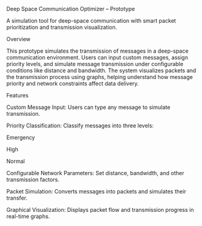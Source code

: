 Deep Space Communication Optimizer – Prototype

A simulation tool for deep-space communication with smart packet prioritization and transmission visualization.

Overview

This prototype simulates the transmission of messages in a deep-space communication environment. Users can input custom messages, assign priority levels, and simulate message transmission under configurable conditions like distance and bandwidth. The system visualizes packets and the transmission process using graphs, helping understand how message priority and network constraints affect data delivery.

Features

Custom Message Input: Users can type any message to simulate transmission.

Priority Classification: Classify messages into three levels:

Emergency

High

Normal

Configurable Network Parameters: Set distance, bandwidth, and other transmission factors.

Packet Simulation: Converts messages into packets and simulates their transfer.

Graphical Visualization: Displays packet flow and transmission progress in real-time graphs.
